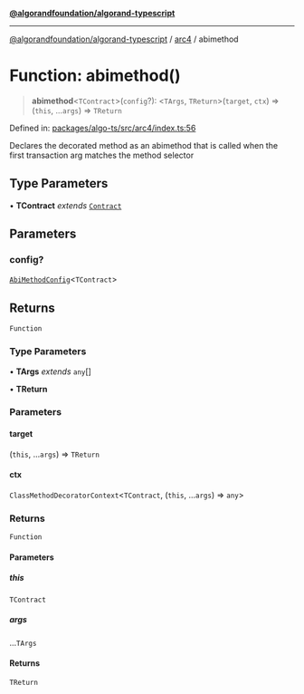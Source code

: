 [**@algorandfoundation/algorand-typescript**](../../../README.md)

***

[@algorandfoundation/algorand-typescript](../../../README.md) / [arc4](../README.md) / abimethod

# Function: abimethod()

> **abimethod**\<`TContract`\>(`config`?): \<`TArgs`, `TReturn`\>(`target`, `ctx`) => (`this`, ...`args`) => `TReturn`

Defined in: [packages/algo-ts/src/arc4/index.ts:56](https://github.com/algorandfoundation/puya-ts/blob/main/packages/algo-ts/src/arc4/index.ts#L56)

Declares the decorated method as an abimethod that is called when the first transaction arg matches the method selector

## Type Parameters

• **TContract** *extends* [`Contract`](../classes/Contract.md)

## Parameters

### config?

[`AbiMethodConfig`](../type-aliases/AbiMethodConfig.md)\<`TContract`\>

## Returns

`Function`

### Type Parameters

• **TArgs** *extends* `any`[]

• **TReturn**

### Parameters

#### target

(`this`, ...`args`) => `TReturn`

#### ctx

`ClassMethodDecoratorContext`\<`TContract`, (`this`, ...`args`) => `any`\>

### Returns

`Function`

#### Parameters

##### this

`TContract`

##### args

...`TArgs`

#### Returns

`TReturn`
